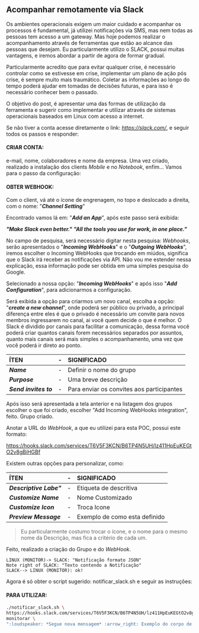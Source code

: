 **Acompanhar remotamente via Slack**
-------------

Os ambientes operacionais exigem um maior cuidado e acompanhar os processos é fundamental, já utilizei notificações via SMS, mas nem todas as pessoas tem acesso a um gateway. Mas hoje podemos realizar o acompanhamento através de ferramentas que estão ao alcance das pessoas que desejam. Eu particularmente utilizo o SLACK, possui muitas vantagens, e iremos abordar a partir de agora de formar gradual.

Particularmente acredito que para evitar qualquer crise, é necessário controlar como se estivesse em crise, implementar um plano de ação pós crise, é sempre muito mais traumático. Coletar as informações ao longo do tempo poderá ajudar em tomadas de decisões futuras, e para isso é necessário conhecer bem o passado.

O objetivo do post, é apresentar uma das formas de utilização da ferramenta e sugerir como implementar e utilizar através de sistemas operacionais baseados em Linux com acesso a internet.

Se não tiver a conta acesse diretamente o link: *https://slack.com/*, e seguir todos os passos e responder:

#### **CRIAR CONTA**:

e-mail, nome, colaboradores e nome da empresa.
Uma vez criado, realizado a instalação dos clients *Mobile* e no *Notebook*, enfim... Vamos para o passo da configuração:

#### **OBTER WEBHOOK**:

Com o client, vá até o ícone de engrenagem, no topo e deslocado a direita, com o nome: "***Channel Setting***"

Encontrado vamos lá em: "***Add an App***", após este passo será exibida:

***"Make Slack even better."***
***"All the tools you use for work, in one place."***

No campo de pesquisa, será necessário digitar nesta pesquisa: *Webhooks*, serão apresentados o "***Incoming WebHooks***" e o "***Outgoing WebHooks***", iremos escolher o Incoming WebHooks que trocando em miúdos, significa que o Slack irá receber as notificações via API. Não vou me estender nessa explicação, essa informação pode ser obtida em uma simples pesquisa do Google.

Selecionado a nossa opção: "***Incoming WebHooks***" e após isso "***Add Configuration***", para adicionarmos a configuração.

Será exibida a opção para criarmos um novo canal, escolha a opção: "***create a new channel***", onde poderá ser público ou privado, a principal diferença entre eles é que o privado é necessário um convite para novos membros ingressarem no canal, ai você quem decide o que é melhor. O Slack é dividido por canais para facilitar a comunicação, dessa forma você poderá criar quantos canais forem necessários separados por assuntos, quanto mais canais será mais simples o acompanhamento, uma vez que você poderá ir direto ao ponto.

| ÍTEN                  | - | SIGNIFICADO                               |
| :-------------------- |:-:| :-----------------------------------------|
| ***Name***            | - | Definir o nome do grupo                   |
| ***Purpose***         | - | Uma breve descrição                       | 
| ***Send invites to*** | - | Para enviar os convites aos participantes |


Após isso será apresentada a tela anterior e na listagem dos grupos escolher o que foi criado, escolher "Add Incoming WebHooks integration", feito. Grupo criado.

Anotar a URL do *WebHook*, a que eu utilizei para esta POC, possui este formato:

https://hooks.slack.com/services/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

Existem outras opções para personalizar, como:


| ÍTEN                    | - | SIGNIFICADO                   |
| :-----------------------|:-:| :---------------------------- |
| ***Descriptive Labe"*** | - | Etiqueta de descritiva        |
| ***Customize Name***    | - | Nome Customizado              |
| ***Customize Icon***    | - | Troca Icone                   |
| ***Preview Message***   | - | Exemplo de como esta definido |

> Eu particularmente costumo trocar o ícone, e o nome para o mesmo nome da Descrição, mas fica a critério de cada um.

Feito, realizado a criação do Grupo e do *WebHook*.

```sequence
LINUX (MONITOR)-> SLACK: "Notificação formato JSON"
Note right of SLACK: "Texto contendo a Notificação"
SLACK--> LINUX (MONITOR): ok!
```

Agora é só obter o script sugerido: notificar_slack.sh e seguir as instruções:

#### **PARA UTILIZAR**:

```sh
./notificar_slack.sh \
https://hooks.slack.com/services/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 \
monitorar \
":loudspeaker: *Segue nova mensagem* :arrow_right: Exemplo do corpo de uma mensagem"
